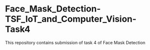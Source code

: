 # Face_Mask_Detection-TSF_IoT_and_Computer_Vision-Task4
This repository contains submission of task 4 of Face Mask Detection
